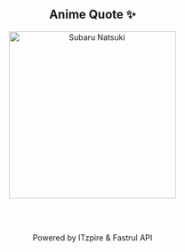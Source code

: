 <h2 align="center">Anime Quote ✨</h2>
<p align="center">
  <img src="quotes-img/2025-04-22_21-57-13.png" alt="Subaru Natsuki" width="300"/>
</p>
<br><br>
<p align="center">Powered by ITzpire & Fastrul API</p>
